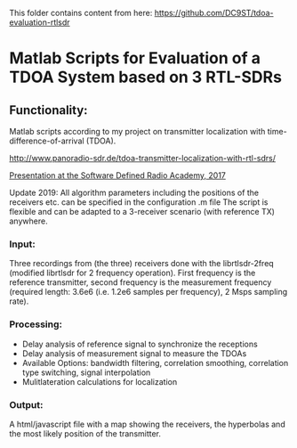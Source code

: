 This folder contains content from here: https://github.com/DC9ST/tdoa-evaluation-rtlsdr


# Matlab Scripts for Evaluation of a TDOA System based on 3 RTL-SDRs

## Functionality:
Matlab scripts according to my project on transmitter localization with time-difference-of-arrival (TDOA).

<http://www.panoradio-sdr.de/tdoa-transmitter-localization-with-rtl-sdrs/>

[Presentation at the Software Defined Radio Academy, 2017](https://www.youtube.com/watch?v=Km4TU17b05s)

Update 2019:
All algorithm parameters including the positions of the receivers etc. can be specified in the configuration .m file 
The script is flexible and can be adapted to a 3-receiver scenario (with reference TX) anywhere.

### Input:
Three recordings from (the three) receivers done with the librtlsdr-2freq (modified librtlsdr for 2 frequency operation).
First frequency is the reference transmitter, second frequency is the measurement frequency (required length: 3.6e6 (i.e. 1.2e6 samples per frequency), 2 Msps sampling rate).

### Processing:
* Delay analysis of reference signal to synchronize the receptions
* Delay analysis of measurement signal to measure the TDOAs
* Available Options: bandwidth filtering, correlation smoothing, correlation type switching, signal interpolation
* Mulitlateration calculations for localization

### Output:
A html/javascript file with a map showing the receivers, the hyperbolas and the most likely position of the transmitter.



